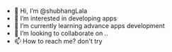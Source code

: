 - 👋 Hi, I’m @shubhangLala
- 👀 I’m interested in developing apps
- 🌱 I’m currently learning advance apps development
- 💞️ I’m looking to collaborate on ..
- 📫 How to reach me? don't try


<!---
shubhangLala/shubhangLala is a ✨ special ✨ repository because its `README.md` (this file) appears on your GitHub profile.
You can click the Preview link to take a look at your changes.
--->
